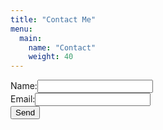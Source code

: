 ```yaml
---
title: "Contact Me"
menu:
  main:
    name: "Contact"
    weight: 40
---
```


<form action="https://formspree.io/ricardo@feliciano.tech" method="POST">
	<label for="name">Name:</label><input type="text" name="name" /><br />
	<label for="_replyto">Email:</label><input type="email" name="_replyto" /><br />
	<input type="submit" value="Send" />
</form>
